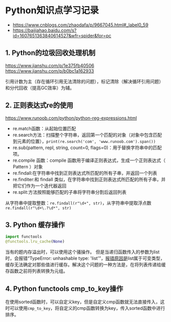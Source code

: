 # Python知识点学习记录
+ https://www.cnblogs.com/zhaodafa/p/9667045.html#_label0_59
+ https://baijiahao.baidu.com/s?id=1607651363840614527&wfr=spider&for=pc

## 1. Python的垃圾回收处理机制
https://www.jianshu.com/p/1e375fb40506
https://www.jianshu.com/p/b0bc1a162933

引用计数为主（存在循环引用无法清除的问题），标记清除（解决循环引用问题）和分代回收（提高GC效率）为辅。


## 2. 正则表达式re的使用
https://www.runoob.com/python/python-reg-expressions.html
+ re.match函数：从起始位置匹配
+ re.search方法：扫描整个字符串，返回第一个匹配的对象（对象中包含匹配到元素的位置），`print(re.search('com', 'www.runoob.com').span()) `
+ re.sub(pattern, repl, string, count=0, flags=0)：用于替换字符串中的匹配项。
+ re.compile 函数：compile 函数用于编译正则表达式，生成一个正则表达式（ Pattern ）对象
+ re.findall:在字符串中找到正则表达式所匹配的所有子串，并返回一个列表
+ re.finditer:和 findall 类似，在字符串中找到正则表达式所匹配的所有子串，并把它们作为一个迭代器返回
+ re.split:方法按照能够匹配的子串将字符串分割后返回列表

从字符串中提取整数：`re.findall(r"\d+", str)`，从字符串中提取浮点数`re.findall(r"\d+\.?\d*", str)`

## 3. Python 缓存操作
```python
import functools
@functools.lru_cache(None)
```
当有的题内存溢出时，可以使用这个骚操作。
但是当递归函数传入的参数为list时，会报错“TypeError: unhashable type: 'list'”，[报错原因是](https://stackoverflow.com/questions/49210801/python3-pass-lists-to-function-with-functools-lru-cache)list属于可变类型，缓存无法确定对那些值进行缓存。解决这个问题的一种方法是，在将列表传递给缓存函数之前将列表转换为元组。

## 4. Python functools cmp_to_key操作
在使用sorted函数时，可以自定义key，但是自定义cmp函数就无法直接传入，这时可以使用`cmp_to_key`，将自定义的cmp函数转换为key，传入sorted函数中进行排序。


